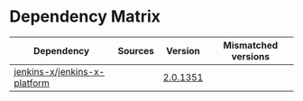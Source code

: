 # Dependency Matrix

Dependency | Sources | Version | Mismatched versions
---------- | ------- | ------- | -------------------
[jenkins-x/jenkins-x-platform](https://github.com/jenkins-x/jenkins-x-platform) |  | [2.0.1351](https://github.com/jenkins-x/jenkins-x-platform/releases/tag/v2.0.1351) | 
